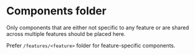 # Components folder

Only components that are either not specific to any feature or are shared across multiple features should be placed here.

Prefer `/features/<feature>` folder for feature-specific components.
